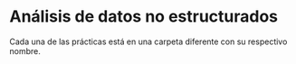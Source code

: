 # Análisis de datos no estructurados

Cada una de las prácticas está en una carpeta diferente con su respectivo nombre.

